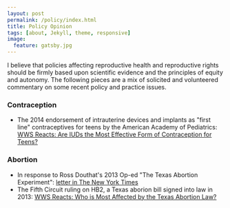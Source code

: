 ```yaml
---
layout: post
permalink: /policy/index.html
title: Policy Opinion 
tags: [about, Jekyll, theme, responsive]
image:
  feature: gatsby.jpg
---
```


I believe that policies affecting reproductive health and reproductive
rights should be firmly based upon scientific evidence and the
principles of equity and autonomy. The following pieces are a mix of solicited and volunteered commentary on some recent policy and practice
issues.

### Contraception

* The 2014 endorsement of intrauterine devices and implants as "first line"
  contraceptives for teens by the American Academy of Pediatrics:
 [WWS Reacts: Are IUDs the Most Effective Form of Contraception for Teens?](http://wws.princeton.edu/news-and-events/news/item/wws-reacts-are-iuds-most-effective-form-contraception-teens)  

### Abortion

* In response to Ross Douthat's 2013 Op-ed "The Texas Abortion
  Experiment": [letter in The New York Times](http://www.nytimes.com/2013/07/26/opinion/abortion-laws-in-texas-and-ireland.html?ref=todayspaper&_r=0)  
* The Fifth Circuit ruling on HB2, a Texas aborion bill signed into
  law in 2013: [WWS Reacts: Who is Most Affected by the Texas Abortion Law?](http://wws.princeton.edu/news-and-events/news/item/wws-reacts-who-most-affected-texas-abortion-law)
